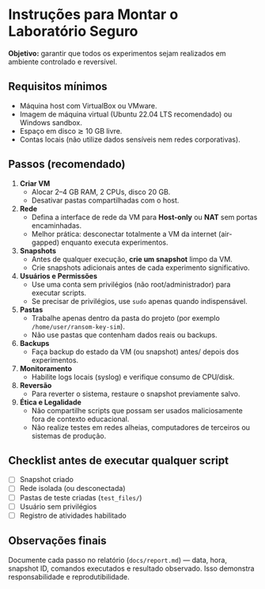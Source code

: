 # Instruções para Montar o Laboratório Seguro

**Objetivo:** garantir que todos os experimentos sejam realizados em ambiente controlado e reversível.

## Requisitos mínimos
- Máquina host com VirtualBox ou VMware.
- Imagem de máquina virtual (Ubuntu 22.04 LTS recomendado) ou Windows sandbox.
- Espaço em disco ≳ 10 GB livre.
- Contas locais (não utilize dados sensíveis nem redes corporativas).

## Passos (recomendado)
1. **Criar VM**
   - Alocar 2–4 GB RAM, 2 CPUs, disco 20 GB.
   - Desativar pastas compartilhadas com o host.
2. **Rede**
   - Defina a interface de rede da VM para **Host-only** ou **NAT** sem portas encaminhadas.
   - Melhor prática: desconectar totalmente a VM da internet (air-gapped) enquanto executa experimentos.
3. **Snapshots**
   - Antes de qualquer execução, **crie um snapshot** limpo da VM.
   - Crie snapshots adicionais antes de cada experimento significativo.
4. **Usuários e Permissões**
   - Use uma conta sem privilégios (não root/administrador) para executar scripts.
   - Se precisar de privilégios, use `sudo` apenas quando indispensável.
5. **Pastas**
   - Trabalhe apenas dentro da pasta do projeto (por exemplo `/home/user/ransom-key-sim`).
   - Não use pastas que contenham dados reais ou backups.
6. **Backups**
   - Faça backup do estado da VM (ou snapshot) antes/ depois dos experimentos.
7. **Monitoramento**
   - Habilite logs locais (syslog) e verifique consumo de CPU/disk.
8. **Reversão**
   - Para reverter o sistema, restaure o snapshot previamente salvo.
9. **Ética e Legalidade**
   - Não compartilhe scripts que possam ser usados maliciosamente fora de contexto educacional.
   - Não realize testes em redes alheias, computadores de terceiros ou sistemas de produção.

## Checklist antes de executar qualquer script
- [ ] Snapshot criado
- [ ] Rede isolada (ou desconectada)
- [ ] Pastas de teste criadas (`test_files/`)
- [ ] Usuário sem privilégios
- [ ] Registro de atividades habilitado

## Observações finais
Documente cada passo no relatório (`docs/report.md`) — data, hora, snapshot ID, comandos executados e resultado observado. Isso demonstra responsabilidade e reprodutibilidade.
